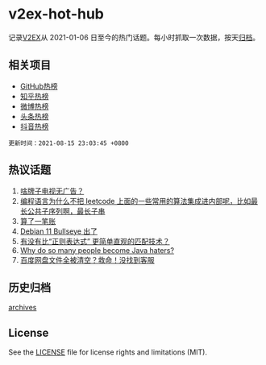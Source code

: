 # v2ex-hot-hub

 记录[V2EX](https://www.v2ex.com/)从 2021-01-06 日至今的热门话题。每小时抓取一次数据，按天[归档](archives)。
 
 ## 相关项目

- [GitHub热榜](https://github.com/snaildev/github-hot-hub)
- [知乎热榜](https://github.com/snaildev/zhihu-hot-hub)
- [微博热榜](https://github.com/snaildev/weibo-hot-hub)
- [头条热榜](https://github.com/snaildev/toutiao-hot-hub)
- [抖音热榜](https://github.com/snaildev/douyin-hot-hub)


 `更新时间：2021-08-15 23:03:45 +0800`

## 热议话题

1. [啥牌子电视无广告？](https://www.v2ex.com/t/795884)
1. [编程语言为什么不把 leetcode 上面的一些常用的算法集成进内部呢，比如最长公共子序列啊，最长子串](https://www.v2ex.com/t/795830)
1. [算了一笔账](https://www.v2ex.com/t/795924)
1. [Debian 11 Bullseye 出了](https://www.v2ex.com/t/795840)
1. [有没有比“正则表达式” 更简单直观的匹配技术？](https://www.v2ex.com/t/795888)
1. [Why do so many people become Java haters?](https://www.v2ex.com/t/795881)
1. [百度网盘文件全被清空？救命！没找到客服](https://www.v2ex.com/t/795851)

## 历史归档

[archives](archives)

## License

See the [LICENSE](LICENSE) file for license rights and limitations (MIT).
